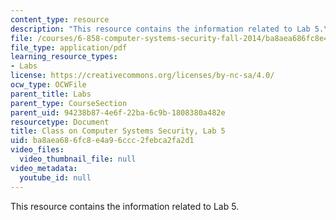 ```yaml
---
content_type: resource
description: "This resource contains the information related to Lab 5.\r\n"
file: /courses/6-858-computer-systems-security-fall-2014/ba8aea686fc8e4a96ccc2febca2fa2d1_MIT6_858F14_lab5.pdf
file_type: application/pdf
learning_resource_types:
- Labs
license: https://creativecommons.org/licenses/by-nc-sa/4.0/
ocw_type: OCWFile
parent_title: Labs
parent_type: CourseSection
parent_uid: 94238b87-4e6f-22ba-6c9b-1808380a482e
resourcetype: Document
title: Class on Computer Systems Security, Lab 5
uid: ba8aea68-6fc8-e4a9-6ccc-2febca2fa2d1
video_files:
  video_thumbnail_file: null
video_metadata:
  youtube_id: null
---
```

This resource contains the information related to Lab 5.
